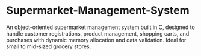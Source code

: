 # Supermarket-Management-System
An object-oriented supermarket management system built in C, designed to handle customer registrations, product management, shopping carts, and purchases with dynamic memory allocation and data validation. Ideal for small to mid-sized grocery stores.
